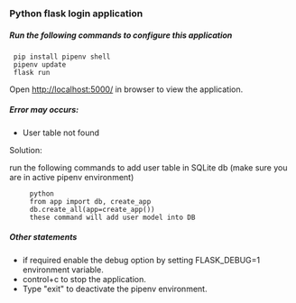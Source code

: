 ### Python flask login application

##### Run the following commands to configure this application

	 pip install pipenv shell
     pipenv update
     flask run

Open [http://localhost:5000/](http://localhost:5000/) in browser to view the application.


##### Error may occurs:
- User table not found

Solution:

run the following commands to add user table in SQLite db (make sure you are in active pipenv environment)

		 
         python
	     from app import db, create_app
	     db.create_all(app=create_app())
	     these command will add user model into DB

##### Other statements

- if required enable the debug option by setting FLASK_DEBUG=1 environment variable.
- control+c to stop the application.
- Type "exit" to deactivate the pipenv environment.